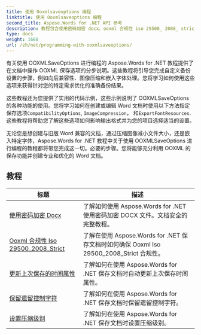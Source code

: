 ```yaml
---
title: 使用 Ooxmlsaveoptions 编程
linktitle: 使用 Ooxmlsaveoptions 编程
second_title: Aspose.Words for .NET API 参考
description: 教程包含使用密码加密 docx、ooxml 合规性 iso 29500_ 2008_ strict、更新上次保存的时间属性、保留旧控制字符和设置压缩包
type: docs
weight: 1660
url: /zh/net/programming-with-ooxmlsaveoptions/
---
```

有关使用 OOXMLSaveOptions 进行编程的 Aspose.Words for .NET 教程提供了在文档中操作 OOXML 保存选项的分步说明。这些教程将引导您完成自定义备份设置的步骤，例如向后兼容性、图像压缩和嵌入字体处理。您将学习如何使用这些选项来获得针对您的特定需求优化的准确备份结果。

这些教程还为您提供了实用的代码示例，这些示例说明了 OOXMLSaveOptions 的各种功能的使用。您将学习如何在创建或编辑 Word 文档时使用以下方法指定保存选项`CompatibilityOptions`, `ImageCompression`， 和`ExportFontResources`.这些教程将帮助您了解这些选项如何影响输出格式并为您的项目选择适当的设置。

无论您是想创建与旧版 Word 兼容的文档，通过压缩图像减小文件大小，还是嵌入特定字体，Aspose.Words for .NET 教程中关于使用 OOXMLSaveOptions 进行编程的教程都将带您完成这一切。必要的步骤。您将能够充分利用 OOXML 的保存功能并创建专业和优化的 Word 文档。

 ## 教程
| 标题 | 描述 |
| --- | --- |
| [使用密码加密 Docx](./encrypt-docx-with-password/) | 了解如何使用 Aspose.Words for .NET 使用密码加密 DOCX 文件。文档安全的完整教程。 |
| [Ooxml 合规性 Iso 29500_2008_Strict](./ooxml-compliance-iso-29500_2008_strict/) | 了解在使用 Aspose.Words for .NET 保存文档时如何确保 Ooxml Iso 29500_2008_Strict 合规性。 |
| [更新上次保存的时间属性](./update-last-saved-time-property/) | 了解如何在使用 Aspose.Words for .NET 保存文档时自动更新上次保存时间属性。 |
| [保留遗留控制字符](./keep-legacy-control-chars/) | 了解如何在使用 Aspose.Words for .NET 保存文档时保留遗留控制字符。 |
| [设置压缩级别](./set-compression-level/) | 了解如何在使用 Aspose.Words for .NET 保存文档时设置压缩级别。 |
